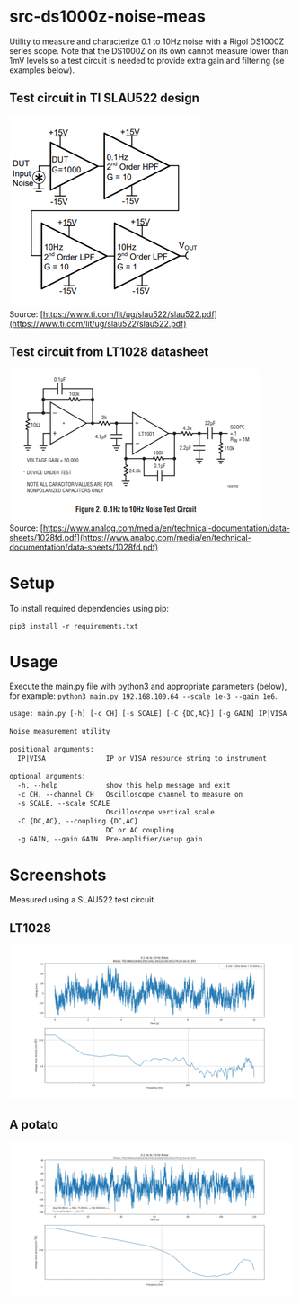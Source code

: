 # src-ds1000z-noise-meas

Utility to measure and characterize 0.1 to 10Hz noise with a Rigol DS1000Z series scope.
Note that the DS1000Z on its own cannot measure lower than 1mV levels so a test circuit 
is needed to provide extra gain and filtering (se examples below). 

## Test circuit in TI SLAU522 design
![SLAU522 test circuit](doc/slau522_test_circuit.png)  
Source: [https://www.ti.com/lit/ug/slau522/slau522.pdf](https://www.ti.com/lit/ug/slau522/slau522.pdf)

## Test circuit from LT1028 datasheet
![LT1028 Test circuit](doc/lt1028_test_circuit.png)  
Source: [https://www.analog.com/media/en/technical-documentation/data-sheets/1028fd.pdf](https://www.analog.com/media/en/technical-documentation/data-sheets/1028fd.pdf)

# Setup
To install required dependencies using pip:

`pip3 install -r requirements.txt`

# Usage
Execute the main.py file with python3 and appropriate parameters (below), for example: `python3 main.py 192.168.100.64 --scale 1e-3 --gain 1e6`.
```
usage: main.py [-h] [-c CH] [-s SCALE] [-C {DC,AC}] [-g GAIN] IP|VISA

Noise measurement utility

positional arguments:
  IP|VISA               IP or VISA resource string to instrument

optional arguments:
  -h, --help            show this help message and exit
  -c CH, --channel CH   Oscilloscope channel to measure on
  -s SCALE, --scale SCALE
                        Oscilloscope vertical scale
  -C {DC,AC}, --coupling {DC,AC}
                        DC or AC coupling
  -g GAIN, --gain GAIN  Pre-amplifier/setup gain
```

# Screenshots
Measured using a SLAU522 test circuit.

## LT1028
![lt1028](doc/lt1028.png)

## A potato
![amp2](doc/amp2.png)